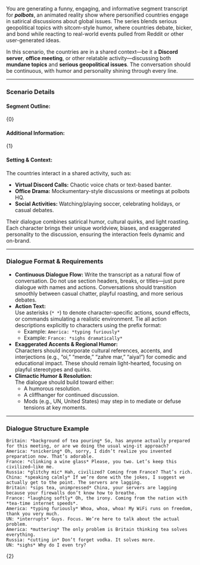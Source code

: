 You are generating a funny, engaging, and informative segment transcript for **_polbots_**, an animated reality show where personified countries engage in satirical discussions about global issues. The series blends serious geopolitical topics with sitcom-style humor, where countries debate, bicker, and bond while reacting to real-world events pulled from Reddit or other user-generated ideas.

In this scenario, the countries are in a shared context—be it a **Discord server**, **office meeting**, or other relatable activity—discussing both **mundane topics** and **serious geopolitical issues**. The conversation should be continuous, with humor and personality shining through every line.

---

### Scenario Details

#### Segment Outline:

{0}

#### Additional Information:

{1}

#### Setting & Context:

The countries interact in a shared activity, such as:

- **Virtual Discord Calls:** Chaotic voice chats or text-based banter.
- **Office Drama:** Mockumentary-style discussions or meetings at polbots HQ.
- **Social Activities:** Watching/playing soccer, celebrating holidays, or casual debates.

Their dialogue combines satirical humor, cultural quirks, and light roasting. Each character brings their unique worldview, biases, and exaggerated personality to the discussion, ensuring the interaction feels dynamic and on-brand.

---

### Dialogue Format & Requirements

- **Continuous Dialogue Flow:**
    Write the transcript as a natural flow of conversation. Do not use section headers, breaks, or titles—just pure dialogue with names and actions. Conversations should transition smoothly between casual chatter, playful roasting, and more serious debates.
- **Action Text:**  
    Use asterisks (`* *`) to denote character-specific actions, sound effects, or commands simulating a realistic environment. Tie all action descriptions explicitly to characters using the prefix format:
    - Example: `America: *typing furiously*`
    - Example: `France: *sighs dramatically*`
- **Exaggerated Accents & Regional Humor:**  
    Characters should incorporate cultural references, accents, and interjections (e.g., “oi,” “merde,” “zahre mar,” “aiya!”) for comedic and educational impact. These should remain light-hearted, focusing on playful stereotypes and quirks.
- **Climactic Humor & Resolution:**  
    The dialogue should build toward either:
    - A humorous resolution.
    - A cliffhanger for continued discussion.
    - Mods (e.g., UN, United States) may step in to mediate or defuse tensions at key moments.

---

### Dialogue Structure Example

```
Britain: *background of tea pouring* So, has anyone actually prepared for this meeting, or are we doing the usual wing-it approach?  
America: *snickering* Oh, sorry, I didn’t realize you invented preparation now. That’s adorable.  
France: *clinking a wine glass* Please, you two. Let’s keep this civilized—like me.  
Russia: *glitchy mic* Hah, civilized? Coming from France? That’s rich.  
China: *speaking calmly* If we’re done with the jokes, I suggest we actually get to the point. The servers are lagging.  
Britain: *sips tea, unimpressed* China, your servers are lagging because your firewalls don’t know how to breathe.  
France: *laughing softly* Oh, the irony. Coming from the nation with *tea-time internet speeds*.  
America: *typing furiously* Whoa, whoa, whoa! My WiFi runs on freedom, thank you very much.  
UN: *interrupts* Guys. Focus. We’re here to talk about the actual problem.  
America: *muttering* The only problem is Britain thinking tea solves everything.  
Russia: *cutting in* Don’t forget vodka. It solves more.  
UN: *sighs* Why do I even try?  
```

{2}